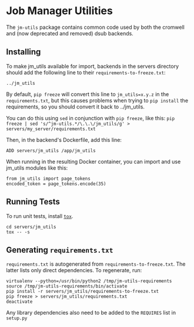 # Job Manager Utilities

The `jm-utils` package contains common code used by both the cromwell and (now deprecated and removed) dsub backends.

## Installing
To make jm_utils available for import, backends in the servers directory should
add the following line to their `requirements-to-freeze.txt`:
```
../jm_utils
```

By default, `pip freeze` will convert this line to `jm_utils=x.y.z` in the
`requirements.txt`, but this causes problems when trying to `pip install` the
requirements, so you should convert it back to ../jm_utils.

You can do this using `sed` in conjunction with `pip freeze`, like this:
`pip freeze | sed 's/^jm-utils.*/\.\.\/jm_utils/g' > servers/my_server/requirements.txt`

Then, in the backend's Dockerfile, add this line:
```
ADD servers/jm_utils /app/jm_utils
```

When running in the resulting Docker container, you can import and use jm_utils
modules like this:
```
from jm_utils import page_tokens
encoded_token = page_tokens.encode(35)
```

## Running Tests
To run unit tests, install
[`tox`](https://github.com/tox-dev/tox).
```
cd servers/jm_utils
tox -- -s
```

## Generating `requirements.txt`

`requirements.txt` is autogenerated from `requirements-to-freeze.txt`. The
latter lists only direct dependencies. To regenerate, run:
```
virtualenv --python=/usr/bin/python2 /tmp/jm-utils-requirements
source /tmp/jm-utils-requirements/bin/activate
pip install -r servers/jm_utils/requirements-to-freeze.txt
pip freeze > servers/jm_utils/requirements.txt
deactivate
```

Any library dependencies also need to be added to the `REQUIRES` list in
`setup.py`
